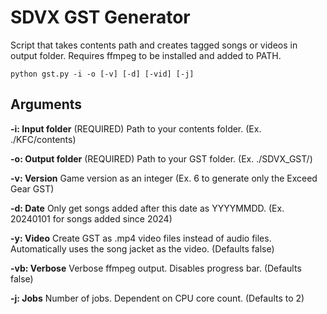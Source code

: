 # SDVX GST Generator
Script that takes contents path and creates tagged songs or videos in output folder.
Requires ffmpeg to be installed and added to PATH.
```
python gst.py -i -o [-v] [-d] [-vid] [-j]
```

## Arguments
**-i: Input folder** (REQUIRED) Path to your contents folder. (Ex. ./KFC/contents)

**-o: Output folder** (REQUIRED) Path to your GST folder. (Ex. ./SDVX_GST/)

**-v: Version** Game version as an integer (Ex. 6 to generate only the Exceed Gear GST)

**-d: Date** Only get songs added after this date as YYYYMMDD. (Ex. 20240101 for songs added since 2024)

**-y: Video** Create GST as .mp4 video files instead of audio files. Automatically uses the song jacket as the video. (Defaults false)

**-vb: Verbose** Verbose ffmpeg output. Disables progress bar. (Defaults false)

**-j: Jobs** Number of jobs. Dependent on CPU core count. (Defaults to 2)
